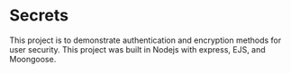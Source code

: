 # Secrets

This project is to demonstrate authentication and encryption methods for user security. This project was built in Nodejs with express, EJS, and Moongoose. 
